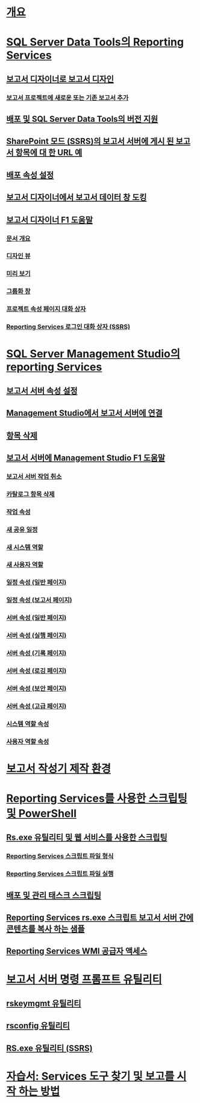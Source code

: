 # [개요](reporting-services-tools.md)  
# [SQL Server Data Tools의 Reporting Services](reporting-services-in-sql-server-data-tools-ssdt.md)  
## [보고서 디자이너로 보고서 디자인](design-reporting-services-paginated-reports-with-report-designer-ssrs.md)  
### [보고서 프로젝트에 새로운 또는 기존 보고서 추가](add-a-new-or-existing-report-to-a-report-project-ssrs.md)  
## [배포 및 SQL Server Data Tools의 버전 지원](deployment-and-version-support-in-sql-server-data-tools-ssrs.md)  
## [SharePoint 모드 (SSRS)의 보고서 서버에 게시 된 보고서 항목에 대 한 URL 예](url-examples-for-items-on-a-report-server-sharepoint-mode.md)  
## [배포 속성 설정](set-deployment-properties-reporting-services.md)  
## [보고서 디자이너에서 보고서 데이터 창 도킹](dock-the-report-data-pane-in-report-designer-ssrs.md)  
## [보고서 디자이너 F1 도움말](report-designer-f1-help.md)  
### [문서 개요](document-outline.md)  
### [디자인 뷰](design-view.md)  
### [미리 보기](preview-view.md)  
### [그룹화 창](grouping-pane.md)  
### [프로젝트 속성 페이지 대화 상자](project-property-pages-dialog-box.md)  
### [Reporting Services 로그인 대화 상자 (SSRS)](reporting-services-login-dialog-box-ssrs.md)  
# [SQL Server Management Studio의 reporting Services](reporting-services-in-sql-server-management-studio-ssrs.md)  
## [보고서 서버 속성 설정](set-report-server-properties-management-studio.md)  
## [Management Studio에서 보고서 서버에 연결](connect-to-a-report-server-in-management-studio.md)  
## [항목 삭제](delete-an-item-management-studio.md)  
## [보고서 서버에 Management Studio F1 도움말](report-server-in-management-studio-f1-help.md)  
### [보고서 서버 작업 취소](cancel-report-server-jobs-management-studio.md)  
### [카탈로그 항목 삭제](delete-catalog-items-management-studio.md)  
### [작업 속성](job-properties-management-studio.md)  
### [새 공유 일정](new-shared-schedule-management-studio.md)  
### [새 시스템 역할](new-system-role-management-studio.md)  
### [새 사용자 역할](new-user-role-management-studio.md)  
### [일정 속성 (일반 페이지)](schedule-properties-general-page.md)  
### [일정 속성 (보고서 페이지)](schedule-properties-reports-page.md)  
### [서버 속성 (일반 페이지)](report-server-properties-general-page.md)  
### [서버 속성 (실행 페이지)](server-properties-execution-page.md)  
### [서버 속성 (기록 페이지)](server-properties-history-page.md)  
### [서버 속성 (로깅 페이지)](server-properties-logging-page.md)  
### [서버 속성 (보안 페이지)](server-properties-security-page-reporting-services.md)  
### [서버 속성 (고급 페이지)](server-properties-advanced-page-reporting-services.md)  
### [시스템 역할 속성](system-role-properties-management-studio.md)  
### [사용자 역할 속성](user-role-properties-management-studio.md)  
# [보고서 작성기 제작 환경](report-builder-authoring-environment-ssrs.md)  
# [Reporting Services를 사용한 스크립팅 및 PowerShell](scripting-and-powershell-with-reporting-services.md)  
## [Rs.exe 유틸리티 및 웹 서비스를 사용한 스크립팅](script-with-the-rs-exe-utility-and-the-web-service.md)  
### [Reporting Services 스크립트 파일 형식](format-a-reporting-services-script-file.md)  
### [Reporting Services 스크립트 파일 실행](run-a-reporting-services-script-file.md)  
## [배포 및 관리 태스크 스크립팅](script-deployment-and-administrative-tasks.md)  
## [Reporting Services rs.exe 스크립트 보고서 서버 간에 콘텐츠를 복사 하는 샘플](sample-reporting-services-rs-exe-script-to-copy-content-between-report-servers.md)  
## [Reporting Services WMI 공급자 액세스](access-the-reporting-services-wmi-provider.md)  
# [보고서 서버 명령 프롬프트 유틸리티](report-server-command-prompt-utilities-ssrs.md)  
## [rskeymgmt 유틸리티](rskeymgmt-utility-ssrs.md)  
## [rsconfig 유틸리티](rsconfig-utility-ssrs.md)  
## [RS.exe 유틸리티 (SSRS)](rs-exe-utility-ssrs.md)  
# [자습서: Services 도구 찾기 및 보고를 시작 하는 방법](tutorial-how-to-locate-and-start-reporting-services-tools-ssrs.md)  
